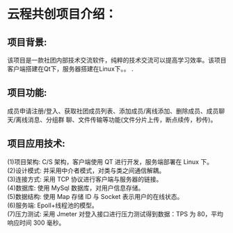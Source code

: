 # 云程共创项目介绍：
## 项目背景: 
该项目是一款社团内部技术交流软件，纯粹的技术交流可以提高学习效率。该项目客户端搭建在Qt下，服务器搭建在Linux下。。	.<br>
## 项目功能: 
成员申请注册/登入、获取社团成员列表、添加成员/离线添加、删除成员、成员聊天/离线消息、分组群
聊、文件传输等功能(文件分片上传，断点续传，秒传)。<br>
## 项目应用技术:
(1)项目架构: C/S 架构，客户端使用 QT 进行开发，服务端部署在 Linux 下。<br>
(2)设计模式: 并采用中介者模式，对类与类之间通信解耦。<br>
(3)连接方式: 采用 TCP 协议进行客户端与服务器的链接。<br>
(4)数据库: 使用 MySql 数据库，对用户信息存储。<br>
(5)数据结构: 使用 Map 存储 ID 与 Socket 表示用户的在线状态。<br>
(6)服务端: Epoll+线程池的模型。<br>
(7)压力测试: 采用 Jmeter 对登入接口进行压力测试得到数据：TPS 为 80，平均响应时间 300 毫秒。<br>
